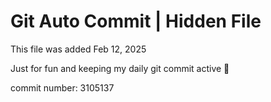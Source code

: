 # Git Auto Commit | Hidden File

This file was added Feb 12, 2025

Just for fun and keeping my daily git commit active 🤪

commit number: 3105137
